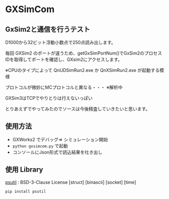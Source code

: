 # GXSimCom

## GxSim2と通信を行うテスト

D1000から32ビット浮動小数点で250点読み出します。

毎回 GXSim2 のポートが違うため、getGxSimPortNum()でGxSim2のプロセスIDを取得してポートを確認し、GXsim2にアクセスします。

※CPUのタイプによって QnUDSimRun2.exe か QnXSimRun2.exe が起動する模様

プロトコルが微妙にMCプロトコルと異なる・・・
※解析中

GXSim3はTCPでやりとりは行えないっぽい

とりあえずでやってみたのでソースは今後精査していきたいと思います。

## 使用方法
- GXWorks2 でデバッグ⇒ シミュレーション開始
- `python gxsimcom.py` で起動
- コンソールにJson形式で読込結果を吐き出し




## 使用 Library

[psutil](https://github.com/giampaolo/psutil) : BSD-3-Clause License
[struct]
[binascii]
[socket]
[time]

```
pip install psutil
```



